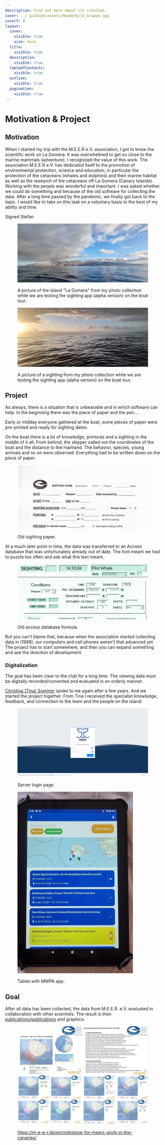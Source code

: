```yaml
---
description: Find out more about its creation.
cover: ../.gitbook/assets/Headerbild_Gruppe.jpg
coverY: 0
layout:
  cover:
    visible: true
    size: hero
  title:
    visible: true
  description:
    visible: true
  tableOfContents:
    visible: true
  outline:
    visible: true
  pagination:
    visible: true
---
```


# Motivation & Project

## Motivation

When I started my trip with the M.E.E.R e.V. association, I got to know the scientific work on La Gomera. It was overwhelmed to get so close to the marine mammals (adventure). I recognized the value of this work. The association M.E.E.R e.V. has dedicated itself to the promotion of environmental protection, science and education, in particular the protection of the cetaceans (whales and dolphins) and their marine habitat as well as the research of the cetaceans off La Gomera (Canary Islands). Working with the people was wonderful and important. I was asked whether we could do something and because of the old software for collecting the data. After a long time passed by the pandemic, we finally got back to the topic. I would like to take on this task on a voluntary basis to the best of my ability and time.&#x20;

Signed Stefan

<figure><img src="../.gitbook/assets/WhatsApp Image 2023-10-29 at 11.04.46.jpeg" alt=""><figcaption><p>A picture of the island "La Gomera" from my photo collection while we are testing the sighting app (alpha version) on the boat tour.</p></figcaption></figure>



<figure><img src="../.gitbook/assets/WhatsApp Image 2023-10-29 at 11.08.18.jpeg" alt=""><figcaption><p>A picture of a sighting from my photo collection while we are testing the sighting app (alpha version) on the boat tour.</p></figcaption></figure>

## Project

As always, there is a situation that is unbearable and in which software can help. In the beginning there was the piece of paper and the pen....

Early or midday everyone gathered at the boat, some pieces of paper were pre-printed and ready for sighting dates.

On the boat there is a lot of knowledge, printouts and a sighting in the middle of it all. From behind, the skipper called out the coordinates of the boat and the distance to the mainland. The behavior, species, young animals and so on were observed. Everything had to be written down on the piece of paper.

<figure><img src="../.gitbook/assets/old_paper.png" alt=""><figcaption><p>Old sighting paper.</p></figcaption></figure>

At a much later point in time, the data was transferred to an Access database that was unfortunately already out of date. The font meant we had to puzzle too often and ask what this text meant.

<figure><img src="../.gitbook/assets/old_accessdb.png" alt=""><figcaption><p>Old access database formula.</p></figcaption></figure>

But you can't blame that, because when the association started collecting data in (1998), our computers and cell phones weren't that advanced yet. The project has to start somewhere, and then you can expand something and see the direction of development.

### Digitalization

The goal has been clear to the club for a long time. The viewing data must be digitally recorded/converted and evaluated in an orderly manner.

[Christina (Tina) Sommer](https://m-e-e-r.de/en/association/team/) spoke to me again after a few years. And we started the project together. From Tina I received the specialist knowledge, feedback, and connection to the team and the people on the island.

<figure><img src="../.gitbook/assets/login.png" alt="" width="563"><figcaption><p>Server login page.</p></figcaption></figure>

<figure><img src="../.gitbook/assets/main_tablet.jpeg" alt="" width="375"><figcaption><p>Tablet with MWPA app.</p></figcaption></figure>

## Goal

After all data has been collected, the data from M.E.E.R. e.V. evaluated in collaboration with other scientists. The result is then [publications/publications](https://m-e-e-r.de/en/research/publications/) and graphics.

<figure><img src="../.gitbook/assets/slides_klein_all (1).jpg" alt=""><figcaption><p><a href="https://m-e-e-r.de/en/milestone-for-meers-work-in-the-canaries/">https://m-e-e-r.de/en/milestone-for-meers-work-in-the-canaries/</a></p></figcaption></figure>
